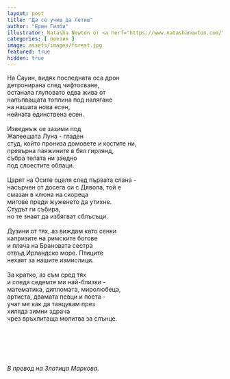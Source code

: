 ```yaml
---
layout: post
title: "Да се учиш да летиш"
author: "Ерин Гилби"
illustrator: Natasha Newton от <a herf="https://www.natashanewton.com/">natashanewton.com</a>
categories: [ поезия ]
image: assets/images/forest.jpg
featured: true
hidden: true
---
```

<p>
На Сауин, видях последната оса дрон<br>
детронирана след чифтосване,<br>
останала глуповато едва жива от<br>
напъпващата топлина под налягане<br>
на нашата нова есен,<br>
нейната единствена есен.<br>
<br>
Изведнъж се зазими под<br>
Жалеещата Луна - гладен<br>
студ, който прониза домовете и костите ни,<br>
превърна паяжините в бял гирлянд,<br>
събра телата ни заедно<br>
под слоестите облаци.<br>
<br>
Царят на Осите оцеля след първата слана -<br>
насърчен от досега си с Дявола, той е<br>
смазан в клюна на скореца<br>
мигове преди жуженето да утихне.<br>
Студът ги събира,<br>
но те знаят да избягват сблъсъци.<br>
<br>
Дузини от тях, аз виждам като сенки<br>
капризите на римските богове<br>
и плача на Брановата сестра<br>
отвъд Ирландско море. Птиците<br>
нехаят за нашите измислици.<br>
<br>
За кратко, аз съм сред тях<br>
и следя седемте ми най-близки -<br> 
математика, дипломата, миролюбеца,<br>
артиста, двамата певци и поета -<br> 
учат ме как да танцувам през<br>
хиляда зимни здрача<br>
чрез връхлитаща молитва за слънце.<br>
</p>

<br>
<br>
<br>
<br>
<br>
<em>В превод на Златица Маркова.</em>
